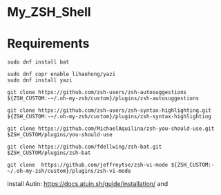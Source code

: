 # My_ZSH_Shell

# Requirements

    sudo dnf install bat
     
    sudo dnf copr enable lihaohong/yazi
	sudo dnf install yazi

	git clone https://github.com/zsh-users/zsh-autosuggestions ${ZSH_CUSTOM:-~/.oh-my-zsh/custom}/plugins/zsh-autosuggestions

	git clone https://github.com/zsh-users/zsh-syntax-highlighting.git ${ZSH_CUSTOM:-~/.oh-my-zsh/custom}/plugins/zsh-syntax-highlighting

	git clone https://github.com/MichaelAquilina/zsh-you-should-use.git $ZSH_CUSTOM/plugins/you-should-use

	git clone https://github.com/fdellwing/zsh-bat.git $ZSH_CUSTOM/plugins/zsh-bat

	git clone  https://github.com/jeffreytse/zsh-vi-mode ${ZSH_CUSTOM:-~/.oh-my-zsh/custom}/plugins/zsh-vi-mode
	
install Autin:
https://docs.atuin.sh/guide/installation/
and 
   

<!--stackedit_data:
eyJoaXN0b3J5IjpbLTQ2MDA5NTkxLDY0NTIxMDEzMSwtOTg0MT
EzNjgzXX0=
-->